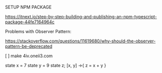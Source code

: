 SETUP NPM PACKAGE

https://itnext.io/step-by-step-building-and-publishing-an-npm-typescript-package-44fe7164964c

Problems with Observer Pattern:

https://stackoverflow.com/questions/11619680/why-should-the-observer-pattern-be-deprecated

[ ] make 4iv.oneii3.com

state x = 7
state y = 9
state z;
[x, y] ->{
z = x + y
}
